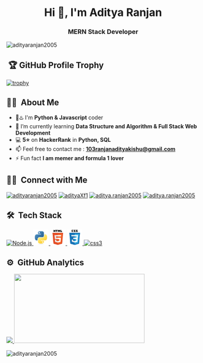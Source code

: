 <h1 align="center">Hi 👋, I'm Aditya Ranjan</h1>
<h3 align="center">MERN Stack Developer</h3>

<p align="left"> <img src="https://komarev.com/ghpvc/?username=adityaranjan2005&label=Profile%20views&color=0e75b6&style=flat" alt="adityaranjan2005" /> </p>

## &nbsp;🏆 GitHub Profile Trophy
[![trophy](https://github-profile-trophy.vercel.app/?username=adityaranjan2005&theme=algolia)](https://github.com/adityaranjan2005/github-profile-trophy)

## 👨‍💻  &nbsp;About Me 
- 🐍♨️ I'm **Python & Javascript** coder
- 🌱 I’m currently learning **Data Structure and Algorithm & Full Stack Web Development**
- 💻 **5⭐** on **HackerRank** in **Python, SQL**
- 📫 Feel free to contact me : **103ranjanadityakishu@gmail.com**
- ⚡ Fun fact **I am memer and formula 1 lover**

 ## 🤝🏻 &nbsp;Connect with Me

<p align="left">
  
<a href="https://www.linkedin.com/in/adityaranjan2005/" target="blank"><img align="center" src="https://raw.githubusercontent.com/rahuldkjain/github-profile-readme-generator/master/src/images/icons/Social/linked-in-alt.svg" alt="adityaranjan2005" height="30" width="40" /></a>
<a href="https://twitter.com/adityaXf1" target="blank"><img align="center" src="https://raw.githubusercontent.com/rahuldkjain/github-profile-readme-generator/master/src/images/icons/Social/twitter.svg" alt="adityaXf1" height="30" width="40" /></a>
<a href="https://www.instagram.com/aditya.ranjan2005/" target="blank"><img align="center" src="https://raw.githubusercontent.com/rahuldkjain/github-profile-readme-generator/master/src/images/icons/Social/instagram.svg" alt="aditya.ranjan2005" height="30" width="40" /></a>
<a href="https://discord.com/users/aditya.ranjan2005" target="blank"><img align="center" src="https://github.com/rahuldkjain/github-profile-readme-generator/blob/master/src/images/icons/Social/discord.svg" alt="aditya.ranjan2005" height="30" width="40" /></a>

</p>

## 🛠 &nbsp;Tech Stack

<p align="left"> 

<a href="https://nodejs.org/" target="_blank" rel="noreferrer">
  <img src="https://upload.wikimedia.org/wikipedia/commons/thumb/d/d9/Node.js_logo.svg/220px-Node.js_logo.svg.png" alt="Node.js" width="40" height="40"/>
</a>
<a href="https://www.python.org" target="_blank" rel="noreferrer"> <img src="https://raw.githubusercontent.com/devicons/devicon/master/icons/python/python-original.svg" alt="python" width="40" height="40"/> </a> 
<a href="https://www.w3.org/html/" target="_blank" rel="noreferrer"> <img src="https://raw.githubusercontent.com/devicons/devicon/master/icons/html5/html5-original-wordmark.svg" alt="html5" width="40" height="40"/> </a> 
<a href="https://www.w3schools.com/css/" target="_blank" rel="noreferrer"> <img src="https://raw.githubusercontent.com/devicons/devicon/master/icons/css3/css3-original-wordmark.svg" alt="css3" width="40" height="40"/> </a> 
<a href="https://www.mysql.com/" target="_blank" rel="noreferrer"> <img src="https://github.com/rahuldkjain/github-profile-readme-generator/blob/master/src/images/icons/Database/mysql.svg" alt="css3" width="40" height="40"/> </a> 

</p>

<p>

## ⚙️ &nbsp;GitHub Analytics

<p align="left">
<a href="https://github.com/adityaranjan2005">
  <img height="180em" src="https://github-readme-stats-eight-theta.vercel.app/api?username=adityaranjan2005&show_icons=true&theme=algolia&include_all_commits=true&count_private=true"/>
  <img height="180em" width = "340em" src="https://github-readme-stats-eight-theta.vercel.app/api/top-langs/?username=adityaranjan2005&layout=compact&langs_count=8&theme=algolia"/>
</a>
</p>


<p><img align="center" src="https://github-readme-streak-stats.herokuapp.com/?user=adityaranjan2005&" alt="adityaranjan2005" /></p>

